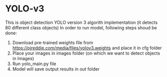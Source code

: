 # YOLO-v3
This is object detection YOLO version 3 algorith implementation (it detects 80 different class objects)
In order to run model, following steps shoud be done:

1. Download pre-trained weights file from https://pjreddie.com/media/files/yolov3.weights and place it in cfg folder
2. Place your images in images folder (on which we want to detect objects in Images)
3. Run yolo_main.py file
4. Model will save output results in out folder
